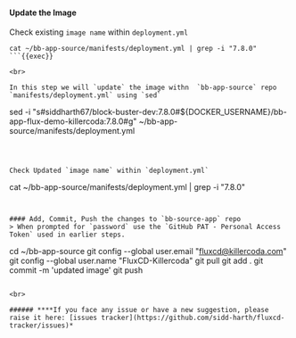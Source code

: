 #### Update the Image 
Check existing `image name` within `deployment.yml`

```
cat ~/bb-app-source/manifests/deployment.yml | grep -i "7.8.0"
```{{exec}}

<br>

In this step we will `update` the image withn  `bb-app-source` repo `manifests/deployment.yml` using `sed`

```
sed -i "s#siddharth67/block-buster-dev:7.8.0#${DOCKER_USERNAME}/bb-app-flux-demo-killercoda:7.8.0#g" ~/bb-app-source/manifests/deployment.yml
```{{exec}}



Check Updated `image name` within `deployment.yml`

```
cat ~/bb-app-source/manifests/deployment.yml | grep -i "7.8.0"
```{{exec}}


#### Add, Commit, Push the changes to `bb-source-app` repo
> When prompted for `password` use the `GitHub PAT - Personal Access Token` used in earlier steps.

```
cd ~/bb-app-source
git config --global user.email "fluxcd@killercoda.com"
git config --global user.name "FluxCD-Killercoda"
git pull
git add .
git commit -m 'updated image'
git push
```{{exec}}

<br>

###### ****If you face any issue or have a new suggestion, please raise it here: [issues tracker](https://github.com/sidd-harth/fluxcd-tracker/issues)*